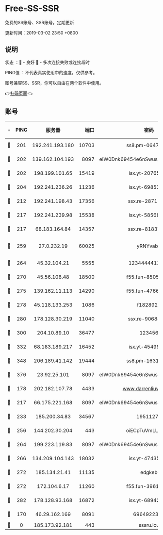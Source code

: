 # Free-SS-SSR

免费的SS账号、SSR账号，定期更新

更新时间：2019-03-02 23:50 +0800

## 说明

状态     ：🙂 - 良好 🙁 - 多次连接失败或连接超时

PING值   ：不代表真实使用中的速度，仅供参考。

账号兼容SS、SSR，你可以自由在两个软件中使用。

👉[扫码页面](https://liesauer.github.io/free-ss-ssr.github.io/)👈

## 账号

|-|PING|服务器|端口|密码|加密方式|区域|
|:----:|:----:|:-----:|-----:|:----:|:----:|:----:|
|🙂|201|192.241.193.180|10703|ss8.pm-06476648|aes-256-cfb|US|
|🙂|202|139.162.104.193|8097|eIW0Dnk69454e6nSwuspv9DmS201tQ0D|aes-256-cfb|JP|
|🙂|202|198.199.101.65|15419|isx.yt-20765737|aes-256-cfb|US|
|🙂|204|192.241.236.26|11236|isx.yt-69853329|aes-256-cfb|US|
|🙂|212|192.241.198.43|17356|ssx.re-28711646|aes-256-cfb|US|
|🙂|217|192.241.239.98|15538|isx.yt-58568781|aes-256-cfb|US|
|🙂|217|68.183.164.84|14357|ssx.re-81837624|aes-256-cfb|US|
|🙂|259|27.0.232.19|60025|yRNYvabB|xchacha20-ietf-poly1305|HK|
|🙂|264|45.32.104.21|5555|1234444411111|aes-256-cfb|SG|
|🙂|270|45.56.106.48|18500|f55.fun-85055733|aes-256-cfb|US|
|🙂|275|139.162.11.113|14290|f55.fun-47666112|aes-256-cfb|SG|
|🙂|278|45.118.133.253|1086|f1828920|aes-256-cfb|SG|
|🙂|280|178.128.30.219|11040|ssx.re-90688619|aes-256-cfb|SG|
|🙂|300|204.10.89.10|36477|123456|aes-256-cfb|US|
|🙂|332|68.183.189.217|16452|isx.yt-45499514|aes-256-cfb|SG|
|🙂|348|206.189.41.142|19444|ss8.pm-16317279|aes-256-cfb|SG|
|🙂|376|23.92.25.101|8097|eIW0Dnk69454e6nSwuspv9DmS201tQ0D|aes-256-cfb|US|
|🙂|178|202.182.107.78|4433|www.darrenliuwei.com|aes-256-cfb|JP|
|🙂|217|66.175.221.168|8097|eIW0Dnk69454e6nSwuspv9DmS201tQ0D|aes-256-cfb|US|
|🙂|233|185.200.34.83|34567|19511276|aes-256-cfb|US|
|🙂|256|144.202.30.204|443|oiECpTuVmLLxk4Ts|aes-256-cfb|US|
|🙂|264|199.223.119.83|8097|eIW0Dnk69454e6nSwuspv9DmS201tQ0D|aes-256-cfb|US|
|🙂|266|134.209.104.143|18032|isx.yt-47435450|aes-256-cfb|SG|
|🙂|272|185.134.21.41|11135|edgkeb|aes-256-cfb|GB|
|🙂|272|172.104.6.17|11260|f55.fun-39616774|aes-256-cfb|US|
|🙂|282|178.128.93.168|16872|isx.yt-68942633|aes-256-cfb|SG|
|🙁|170|46.29.162.169|8091|6964922356|aes-256-cfb|RU|
|🙁|0|185.173.92.181|443|sssru.icu|rc4-md5|RU|
